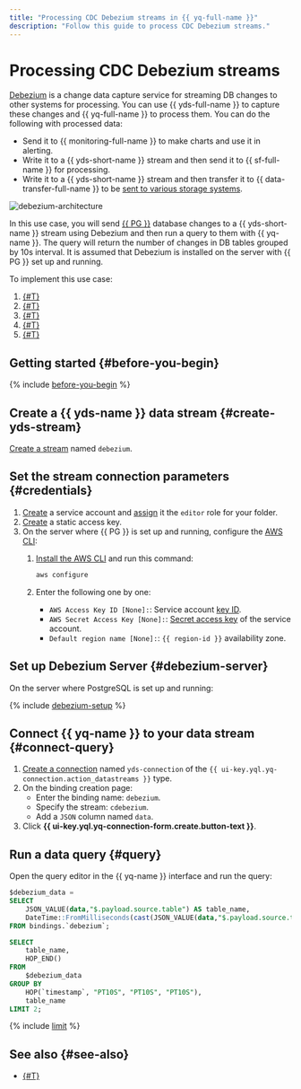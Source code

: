 ```yaml
---
title: "Processing CDC Debezium streams in {{ yq-full-name }}"
description: "Follow this guide to process CDC Debezium streams."
---
```


# Processing CDC Debezium streams

[Debezium](https://debezium.io) is a change data capture service for streaming DB changes to other systems for processing. You can use {{ yds-full-name }} to capture these changes and {{ yq-full-name }} to process them. You can do the following with processed data:

* Send it to {{ monitoring-full-name }} to make charts and use it in alerting.
* Write it to a {{ yds-short-name }} stream and then send it to {{ sf-full-name }} for processing.
* Write it to a {{ yds-short-name }} stream and then transfer it to {{ data-transfer-full-name }} to be [sent to various storage systems](../../data-streams/tutorials/data-ingestion.md).

![debezium-architecture](../../_assets/query/debezium-architecture.png)

In this use case, you will send [{{ PG }}](https://www.postgresql.org/) database changes to a {{ yds-short-name }} stream using Debezium and then run a query to them with {{ yq-name }}. The query will return the number of changes in DB tables grouped by 10s interval. It is assumed that Debezium is installed on the server with {{ PG }} set up and running.

To implement this use case:

1. [{#T}](#create-yds-stream)
1. [{#T}](#credentials)
1. [{#T}](#debezium-server)
1. [{#T}](#connect-query)
1. [{#T}](#query)

## Getting started {#before-you-begin}

{% include [before-you-begin](../../_tutorials/_tutorials_includes/before-you-begin.md) %}

## Create a {{ yds-name }} data stream {#create-yds-stream}

[Create a stream](../../data-streams/operations/manage-streams.md#create-data-stream) named `debezium`.

## Set the stream connection parameters {#credentials}

1. [Create](../../iam/operations/sa/create.md) a service account and [assign](../../iam/operations/sa/assign-role-for-sa.md) it the `editor` role for your folder.
1. [Create](../../iam/operations/sa/create-access-key.md) a static access key.
1. On the server where {{ PG }} is set up and running, configure the [AWS CLI](https://docs.aws.amazon.com/cli/latest/userguide/cli-chap-welcome.html):
   1. [Install the AWS CLI](https://docs.aws.amazon.com/cli/latest/userguide/getting-started-install.html) and run this command:

      ```bash
      aws configure
      ```

   1. Enter the following one by one:

      * `AWS Access Key ID [None]:`: Service account [key ID](../../iam/concepts/authorization/access-key.md).
      * `AWS Secret Access Key [None]:`: [Secret access key](../../iam/concepts/authorization/access-key.md) of the service account.
      * `Default region name [None]:`: `{{ region-id }}` availability zone.

## Set up Debezium Server {#debezium-server}

On the server where PostgreSQL is set up and running:

{% include [debezium-setup](../../_includes/data-streams/debezium-setup.md) %}

## Connect {{ yq-name }} to your data stream {#connect-query}

1. [Create a connection](../operations/connection.md#create) named `yds-connection` of the `{{ ui-key.yql.yq-connection.action_datastreams }}` type.
1. On the binding creation page:
   * Enter the binding name: `debezium`.
   * Specify the stream: `cdebezium`.
   * Add a `JSON` column named `data`.
1. Click **{{ ui-key.yql.yq-connection-form.create.button-text }}**.

## Run a data query {#query}

Open the query editor in the {{ yq-name }} interface and run the query:

```sql
$debezium_data =
SELECT
    JSON_VALUE(data,"$.payload.source.table") AS table_name,
    DateTime::FromMilliseconds(cast(JSON_VALUE(data,"$.payload.source.ts_ms") AS Uint64)) AS `timestamp`
FROM bindings.`debezium`;

SELECT
    table_name,
    HOP_END()
FROM
    $debezium_data
GROUP BY
    HOP(`timestamp`, "PT10S", "PT10S", "PT10S"),
    table_name
LIMIT 2;
```

{% include [limit](../_includes/select-limit.md) %}

## See also {#see-also}

* [{#T}](../sources-and-sinks/data-streams.md)